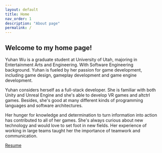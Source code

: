 ```yaml
---
layout: default
title: Home
nav_order: 1
description: "About page"
permalink: /
---
```


<!---
```markdown
Syntax highlighted code block

# Header 1
## Header 2
### Header 3

- Bulleted
- List

1. Numbered
2. List

**Bold** and _Italic_ and `Code` text

[Link](url) and ![Image](src)
```



For more details see [GitHub Flavored Markdown](https://guides.github.com/features/mastering-markdown/).

Your Pages site will use the layout and styles from the Jekyll theme you have selected in your [repository settings](https://github.com/Yuhan-Wu/yuhanwu.github.io/settings). The name of this theme is saved in the Jekyll `_config.yml` configuration file.

Having trouble with Pages? Check out our [documentation](https://docs.github.com/categories/github-pages-basics/) or [contact support](https://github.com/contact) and we’ll help you sort it out.
--->

## Welcome to my home page!
Yuhan Wu is a graduate student at University of Utah, majoring in Entertainment Arts and Engineering. With Software Engineering background. Yuhan is fueled by her passion for game development, including game design, gameplay development and game engine development. 

Yuhan considers herself as a full-stack developer. She is familiar with both Unity and Unreal Engine and she's able to develop VR games and altctrl games. Besides, she's good at many different kinds of programming languages and software architectures.

Her hunger for knowledge and determination to turn information into action has contributed to all of her games. She's always curious about new technology and would love to set foot in new fields. Her experience of working in large teams taught her the importance of teamwork and communication.

[Resume](https://yuhan-wu.github.io/Yuhan%20Wu.pdf)
